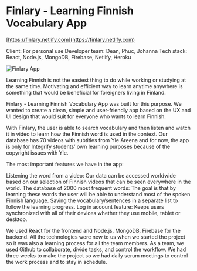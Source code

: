 
# Finlary - Learning Finnish Vocabulary App
[https://finlary.netlify.com](https://finlary.netlify.com)

Client: For personal use
Developer team: Dean, Phuc, Johanna
Tech stack: React, Node.js, MongoDB, Firebase, Netlify, Heroku

![Finlary App](https://image.prntscr.com/image/_xjDg1TuSXetAzBy0jzxpg.png "Finlary App")


Learning Finnish is not the easiest thing to do while working or studying at the same time. Motivating and efficient way to learn anytime anywhere is something that would be beneficial for foreigners living in Finland.

Finlary - Learning Finnish Vocabulary App was built for this purpose. We wanted to create a clean, simple and user-friendly app based on the UX and UI design that would suit for everyone who wants to learn Finnish. 

With Finlary, the user is able to search vocabulary and then listen and watch it in video to learn how the Finnish word is used in the context. Our database has 70 videos with subtitles from Yle Areena and for now, the app is only for Integrify students’ own learning purposes because of the copyright issues with Yle.

The most important features we have in the app:

Listening the word from a video: Our data can be accessed worldwide based on our selection of Finnish videos that can be seen everywhere in the world.
The database of 2000 most frequent words: The goal is that by learning these words the user will be able to understand most of the spoken Finnish language.
Saving the vocabulary/sentences in a separate list to follow the learning progress.
Log in account feature: Keeps users synchronized with all of their devices whether they use mobile, tablet or desktop.

We used React for the frontend and Node.js, MongoDB, Firebase for the backend. All the technologies were new to us when we started the project so it was also a learning process for all the team members. As a team, we used Github to collaborate, divide tasks, and control the workflow. We had three weeks to make the project so we had daily scrum meetings to control the  work process and to stay in schedule.
